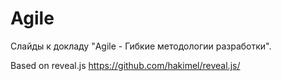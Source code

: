 # Agile

Слайды к докладу "Agile - Гибкие методологии разработки".

Based on reveal.js
https://github.com/hakimel/reveal.js/
